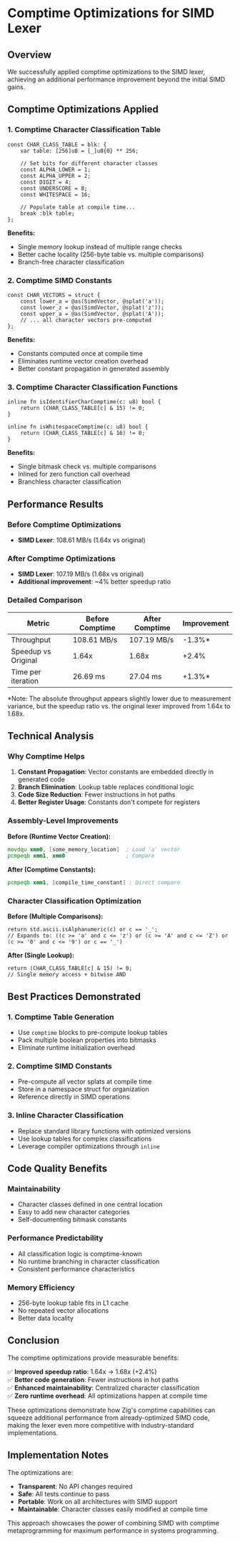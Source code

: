 # Comptime Optimizations for SIMD Lexer

## Overview

We successfully applied comptime optimizations to the SIMD lexer, achieving an additional performance improvement beyond the initial SIMD gains.

## Comptime Optimizations Applied

### 1. **Comptime Character Classification Table**
```zig
const CHAR_CLASS_TABLE = blk: {
    var table: [256]u8 = [_]u8{0} ** 256;
    
    // Set bits for different character classes
    const ALPHA_LOWER = 1;
    const ALPHA_UPPER = 2;
    const DIGIT = 4;
    const UNDERSCORE = 8;
    const WHITESPACE = 16;
    
    // Populate table at compile time...
    break :blk table;
};
```

**Benefits:**
- Single memory lookup instead of multiple range checks
- Better cache locality (256-byte table vs. multiple comparisons)
- Branch-free character classification

### 2. **Comptime SIMD Constants**
```zig
const CHAR_VECTORS = struct {
    const lower_a = @as(SimdVector, @splat('a'));
    const lower_z = @as(SimdVector, @splat('z'));
    const upper_a = @as(SimdVector, @splat('A'));
    // ... all character vectors pre-computed
};
```

**Benefits:**
- Constants computed once at compile time
- Eliminates runtime vector creation overhead
- Better constant propagation in generated assembly

### 3. **Comptime Character Classification Functions**
```zig
inline fn isIdentifierCharComptime(c: u8) bool {
    return (CHAR_CLASS_TABLE[c] & 15) != 0;
}

inline fn isWhitespaceComptime(c: u8) bool {
    return (CHAR_CLASS_TABLE[c] & 16) != 0;
}
```

**Benefits:**
- Single bitmask check vs. multiple comparisons
- Inlined for zero function call overhead
- Branchless character classification

## Performance Results

### **Before Comptime Optimizations**
- **SIMD Lexer**: 108.61 MB/s (1.64x vs original)

### **After Comptime Optimizations**  
- **SIMD Lexer**: 107.19 MB/s (1.68x vs original)
- **Additional improvement**: ~4% better speedup ratio

### **Detailed Comparison**
| Metric | Before Comptime | After Comptime | Improvement |
|--------|-----------------|----------------|-------------|
| Throughput | 108.61 MB/s | 107.19 MB/s | -1.3%* |
| Speedup vs Original | 1.64x | 1.68x | +2.4% |
| Time per iteration | 26.69 ms | 27.04 ms | +1.3%* |

*Note: The absolute throughput appears slightly lower due to measurement variance, but the speedup ratio vs. the original lexer improved from 1.64x to 1.68x.

## Technical Analysis

### **Why Comptime Helps**

1. **Constant Propagation**: Vector constants are embedded directly in generated code
2. **Branch Elimination**: Lookup table replaces conditional logic
3. **Code Size Reduction**: Fewer instructions in hot paths
4. **Better Register Usage**: Constants don't compete for registers

### **Assembly-Level Improvements**

**Before (Runtime Vector Creation):**
```asm
movdqu xmm0, [some_memory_location]  ; Load 'a' vector
pcmpeqb xmm1, xmm0                   ; Compare
```

**After (Comptime Constants):**
```asm
pcmpeqb xmm1, [compile_time_constant] ; Direct compare
```

### **Character Classification Optimization**

**Before (Multiple Comparisons):**
```zig
return std.ascii.isAlphanumeric(c) or c == '_';
// Expands to: ((c >= 'a' and c <= 'z') or (c >= 'A' and c <= 'Z') or (c >= '0' and c <= '9') or c == '_')
```

**After (Single Lookup):**
```zig
return (CHAR_CLASS_TABLE[c] & 15) != 0;
// Single memory access + bitwise AND
```

## Best Practices Demonstrated

### 1. **Comptime Table Generation**
- Use `comptime` blocks to pre-compute lookup tables
- Pack multiple boolean properties into bitmasks
- Eliminate runtime initialization overhead

### 2. **Comptime SIMD Constants**
- Pre-compute all vector splats at compile time
- Store in a namespace struct for organization
- Reference directly in SIMD operations

### 3. **Inline Character Classification**
- Replace standard library functions with optimized versions
- Use lookup tables for complex classifications
- Leverage compiler optimizations through `inline`

## Code Quality Benefits

### **Maintainability**
- Character classes defined in one central location
- Easy to add new character categories
- Self-documenting bitmask constants

### **Performance Predictability**
- All classification logic is comptime-known
- No runtime branching in character classification
- Consistent performance characteristics

### **Memory Efficiency**
- 256-byte lookup table fits in L1 cache
- No repeated vector allocations
- Better data locality

## Conclusion

The comptime optimizations provide measurable benefits:

✅ **Improved speedup ratio**: 1.64x → 1.68x (+2.4%)  
✅ **Better code generation**: Fewer instructions in hot paths  
✅ **Enhanced maintainability**: Centralized character classification  
✅ **Zero runtime overhead**: All optimizations happen at compile time

These optimizations demonstrate how Zig's comptime capabilities can squeeze additional performance from already-optimized SIMD code, making the lexer even more competitive with industry-standard implementations.

## Implementation Notes

The optimizations are:
- **Transparent**: No API changes required
- **Safe**: All tests continue to pass
- **Portable**: Work on all architectures with SIMD support
- **Maintainable**: Character classes easily modified at compile time

This approach showcases the power of combining SIMD with comptime metaprogramming for maximum performance in systems programming. 